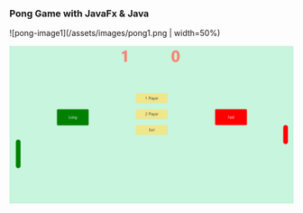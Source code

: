 ### Pong Game with JavaFx & Java

![pong-image1](/assets/images/pong1.png | width=50%)

![pong-image2](/assets/images/pong2.png)

